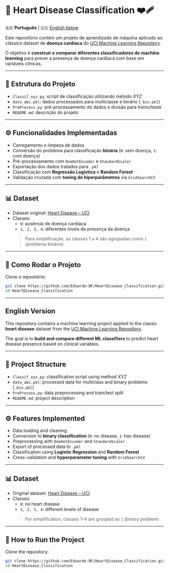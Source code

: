 # 💓 Heart Disease Classification ❤️‍🩹

🇧🇷 **Português** | 🇺🇸 [English below](#english-version)

Este repositório contém um projeto de aprendizado de máquina aplicado ao clássico dataset de **doença cardíaca** do [UCI Machine Learning Repository](https://archive.ics.uci.edu/dataset/45/heart+disease).

O objetivo é **construir e comparar diferentes classificadores de machine learning** para prever a presença de doença cardíaca com base em variáveis clínicas.

---

## 📁 Estrutura do Projeto

- `Classif_xyz.py`: script de classificação utilizando método _XYZ_
- `data_abc.pkl`: dados processados para multiclasse e binário (`_bin.pkl`)
- `PreProcess.py`: pré-processamento de dados e divisão para treino/teste
- `README.md`: descrição do projeto

---

## ⚙️ Funcionalidades Implementadas

- Carregamento e limpeza de dados
- Conversão do problema para classificação **binária** (`0`: sem doença, `1`: com doença)
- Pré-processamento com `OneHotEncoder` e `StandardScaler`
- Exportação dos dados tratados para `.pkl`
- Classificação com **Regressão Logística** e **Random Forest**
- Validação cruzada com **tuning de hiperparâmetros** via `GridSearchCV`

---

## 📊 Dataset

- Dataset original: [Heart Disease – UCI](https://archive.ics.uci.edu/dataset/45/heart+disease)
- Classes:
  - `0`: ausência de doença cardíaca
  - `1, 2, 3, 4`: diferentes níveis de presença da doença  
  > Para simplificação, as classes 1 a 4 são agrupadas como `1` (problema binário)

---

## 🚀 Como Rodar o Projeto

Clone o repositório:
   ```bash
   git clone https://github.com/Eduardo-BF/HeartDisease_Classification.git
   cd HeartDisease_Classification
   ```

---

## English Version

This repository contains a machine learning project applied to the classic **heart disease** dataset from the [UCI Machine Learning Repository](https://archive.ics.uci.edu/dataset/45/heart+disease).

The goal is to **build and compare different ML classifiers** to predict heart disease presence based on clinical variables.

---

## 📁 Project Structure

- `Classif_xyz.py`: classification script using method _XYZ_
- `data_abc.pkl`: processed data for multiclass and binary problems (`_bin.pkl`)
- `PreProcess.py`: data preprocessing and train/test split
- `README.md`: project description

---

## ⚙️ Features Implemented

- Data loading and cleaning
- Conversion to **binary classification** (`0`: no disease, `1`: has disease)
- Preprocessing with `OneHotEncoder` and `StandardScaler`
- Export of processed data to `.pkl`
- Classification using **Logistic Regression** and **Random Forest**
- Cross-validation and **hyperparameter tuning** with `GridSearchCV`

---

## 📊 Dataset

- Original dataset: [Heart Disease – UCI](https://archive.ics.uci.edu/dataset/45/heart+disease)
- Classes:
  - `0`: no heart disease
  - `1, 2, 3, 4`: different levels of disease  
  > For simplification, classes 1–4 are grouped as `1` (binary problem)

---

## 🚀 How to Run the Project

Clone the repository:
   ```bash
   git clone https://github.com/Eduardo-BF/HeartDisease_Classification.git
   cd HeartDisease_Classification
   ```


